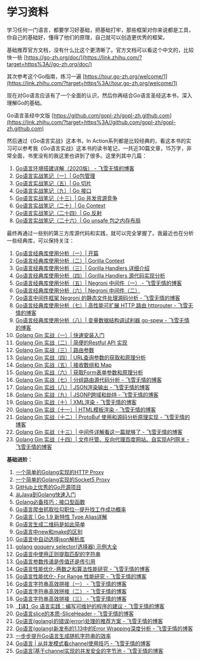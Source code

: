 # 学习资料

学习任何一门语言，都要学习好基础，把基础打牢，那些框架对你来说都是工具，你自己的基础好，懂得了他们的原理，自己就可以创造更优秀的框架。

基础推荐官方文档，没有什么比这个更清晰了。官方文档可以看这个中文的，比较快一些 [https://go-zh.org/doc/](https://link.zhihu.com/?target=https%3A//go-zh.org/doc/)

其次参考这个Go指南，练习一遍 [https://tour.go-zh.org/welcome/1](https://link.zhihu.com/?target=https%3A//tour.go-zh.org/welcome/1)

现在对Go语言应该有了一个全面的认识，然后你再结合Go语言圣经这本书，深入理解Go的基础。

Go语言圣经中文版 [https://github.com/gopl-zh/gopl-zh.github.com](https://link.zhihu.com/?target=https%3A//github.com/gopl-zh/gopl-zh.github.com)

然后通过《Go语言实战》这本书，In Action系列都是比较经典的，看这本书的实习可以参考我《Go语言实战》这本书的读书笔记，一共近30篇文章，15万字，非常全面，书里没有的我这里也讲到了很多。这里列其中几篇：

1. [Go语言环境搭建详解（2020版） - 飞雪无情的博客](https://link.zhihu.com/?target=https%3A//www.flysnow.org/2020/11/03/install-golang.html) 
2. [Go语言实战笔记（一）| Go包管理](https://link.zhihu.com/?target=http%3A//www.flysnow.org/2017/03/04/go-in-action-go-package.html)
3. [Go语言实战笔记（五）| Go 切片](https://link.zhihu.com/?target=http%3A//www.flysnow.org/2017/03/14/go-in-action-go-slice.html)
4. [Go语言实战笔记（九）| Go 接口](https://link.zhihu.com/?target=http%3A//www.flysnow.org/2017/04/03/go-in-action-go-interface.html)
5. [Go语言实战笔记（十三）| Go 并发资源竞争](https://link.zhihu.com/?target=http%3A//www.flysnow.org/2017/04/15/go-in-action-go-concurrent-resource.html)
6. [Go语言实战笔记（二十）| Go Context](https://link.zhihu.com/?target=http%3A//www.flysnow.org/2017/05/12/go-in-action-go-context.html)
7. [Go语言实战笔记（二十四）| Go 反射](https://link.zhihu.com/?target=http%3A//www.flysnow.org/2017/06/13/go-in-action-go-reflect.html)
8. [Go语言实战笔记（二十六）| Go unsafe 包之内存布局](https://link.zhihu.com/?target=http%3A//www.flysnow.org/2017/07/02/go-in-action-unsafe-memory-layout.html)

最终再通过一些别的第三方库源代码和实践，就可以完全掌握了。我最近也在分析一些经典库，可以保持关注：

1. [Go语言经典库使用分析（一）| 开篇](https://link.zhihu.com/?target=http%3A//www.flysnow.org/2017/07/26/go-classic-libs-start.html)
2. [Go语言经典库使用分析（二）| Gorilla Context](https://link.zhihu.com/?target=http%3A//www.flysnow.org/2017/07/29/go-classic-libs-gorilla-context.html)
3. [Go语言经典库使用分析（三）| Gorilla Handlers 详细介绍](https://link.zhihu.com/?target=http%3A//www.flysnow.org/2017/08/06/go-classic-libs-gorilla-handlers-guide.html)
4. [Go语言经典库使用分析（四）| Gorilla Handlers 源代码实现分析](https://link.zhihu.com/?target=http%3A//www.flysnow.org/2017/08/12/go-classic-libs-gorilla-handlers-sources.html)
5. [Go语言经典库使用分析（五）| Negroni 中间件（一） - 飞雪无情的博客](https://link.zhihu.com/?target=http%3A//www.flysnow.org/2017/08/20/go-classic-libs-negroni-one.html)
6. [Go语言经典库使用分析（六）| Negroni 中间件（二）](https://link.zhihu.com/?target=http%3A//www.flysnow.org/2017/09/02/go-classic-libs-negroni-two.html) 
7. [Go语言中间件框架 Negroni 的静态文件处理源码分析 - 飞雪无情的博客](https://link.zhihu.com/?target=http%3A//www.flysnow.org/2018/10/05/golang-negroni-static-middleware.html) 
8. [Go语言经典库使用分析（七）| 高性能可扩展 HTTP 路由 httprouter - 飞雪无情的博客](https://link.zhihu.com/?target=https%3A//www.flysnow.org/2019/01/07/golang-classic-libs-httprouter.html) 
9. [Go语言经典库使用分析（八）| 变量数据结构调试利器 go-spew - 飞雪无情的博客](https://link.zhihu.com/?target=https%3A//www.flysnow.org/2019/02/03/golang-classic-libs-go-spew.html)
10. [Golang Gin 实战（一）| 快速安装入门](https://link.zhihu.com/?target=https%3A//mp.weixin.qq.com/s/Ky5i7rc72s77VOE3LLiQOA) 
11. [Golang Gin 实战（二）| 简便的Restful API 实现](https://link.zhihu.com/?target=https%3A//mp.weixin.qq.com/s/Diue8kQW4L1LpUomfJi73g) 
12. [Golang Gin 实战（三）| 路由参数](https://link.zhihu.com/?target=https%3A//mp.weixin.qq.com/s/lKluqcdkwK6IA3Qp9hgwgw) 
13. [Golang Gin 实战（四）| URL查询参数的获取和原理分析](https://link.zhihu.com/?target=https%3A//mp.weixin.qq.com/s/y0KhI0BezsQ2MF1z-FBtVA) 
14. [Golang Gin 实战（五）| 接收数组和 Map](https://link.zhihu.com/?target=https%3A//mp.weixin.qq.com/s/u4R5MZABcy-231g4_HDrdg) 
15. [Golang Gin 实战（六）| 获取Form表单参数和原理分析](https://link.zhihu.com/?target=https%3A//mp.weixin.qq.com/s/Eb1r48h3pcIw_aa3_bLhuQ) 
16. [Golang Gin 实战（七）| 分组路由源代码分析 - 飞雪无情的博客](https://link.zhihu.com/?target=https%3A//www.flysnow.org/2019/12/25/golang-gin-group-router.html) 
17. [Golang Gin 实战（八）| JSON渲染输出 - 飞雪无情的博客](https://link.zhihu.com/?target=https%3A//www.flysnow.org/2019/12/29/golang-gin-json-rendering.html) 
18. [Golang Gin 实战（九）| JSONP跨域和劫持 - 飞雪无情的博客](https://link.zhihu.com/?target=https%3A//www.flysnow.org/2020/01/01/golang-gin-jsonp-and-hijacking.html) 
19. [Golang Gin 实战（十）| XML渲染 - 飞雪无情的博客](https://link.zhihu.com/?target=https%3A//www.flysnow.org/2020/01/03/golang-gin-xml-rendering.html) 
20. [Golang Gin 实战（十一）| HTML模板渲染 - 飞雪无情的博客](https://link.zhihu.com/?target=https%3A//www.flysnow.org/2020/01/09/golang-gin-html-rendering.html) 
21. [Golang Gin 实战（十二）| ProtoBuf 使用和源码分析原理实现 - 飞雪无情的博客](https://link.zhihu.com/?target=https%3A//www.flysnow.org/2020/06/21/golang-gin-protobuf.html) 
22. [Golang Gin 实战（十三）| 中间件详解看这一篇就够了 - 飞雪无情的博客](https://link.zhihu.com/?target=https%3A//www.flysnow.org/2020/06/28/golang-gin-middleware.html) 
23. [Golang Gin 实战（十四）| 文件托管、反向代理百度网站、自实现API网关 - 飞雪无情的博客](https://link.zhihu.com/?target=https%3A//www.flysnow.org/2020/07/21/golang-gin-static-files.html)

**基础进阶**：

1. [一个简单的Golang实现的HTTP Proxy](https://link.zhihu.com/?target=http%3A//www.flysnow.org/2016/12/24/golang-http-proxy.html)
2. [一个简单的Golang实现的Socket5 Proxy](https://link.zhihu.com/?target=http%3A//www.flysnow.org/2016/12/26/golang-socket5-proxy.html)
3. [GitHub上优秀的Go开源项目](https://link.zhihu.com/?target=http%3A//www.flysnow.org/2016/12/27/golang-hot-project-in-github.html)
4. [从Java到Golang快速入门](https://link.zhihu.com/?target=http%3A//www.flysnow.org/2016/12/28/from-java-to-golang.html)
5. [Golang必备技巧：接口型函数](https://link.zhihu.com/?target=http%3A//www.flysnow.org/2016/12/30/golang-function-interface.html) 
6. [Go语言爬虫抓取拉勾职位--提升找工作成功概率](https://link.zhihu.com/?target=http%3A//www.flysnow.org/2017/09/21/go-spider-for_lagou.html)
7. [Go语言 | Go 1.9 新特性 Type Alias详解](https://link.zhihu.com/?target=http%3A//www.flysnow.org/2017/08/26/go-1-9-type-alias.html) 
8. [Go语言生成二维码是如此简单](https://link.zhihu.com/?target=http%3A//www.flysnow.org/2017/09/29/go-qrcode.html) 
9. [Go语言中new和make的区别](https://link.zhihu.com/?target=http%3A//www.flysnow.org/2017/10/23/go-new-vs-make.html) 
10. [Go语言中自动选择json解析库](https://link.zhihu.com/?target=http%3A//www.flysnow.org/2017/11/05/go-auto-choice-json-libs.html) 
11. [golang goquery selector(选择器) 示例大全](https://link.zhihu.com/?target=http%3A//www.flysnow.org/2018/01/20/golang-goquery-examples-selector.html) 
12. [Go语言中使用正则提取匹配的字符串](https://link.zhihu.com/?target=http%3A//www.flysnow.org/2018/02/09/go-regexp-extract-text.html) 
13. [Go语言参数传递是传值还是传引用](https://link.zhihu.com/?target=http%3A//www.flysnow.org/2018/02/24/golang-function-parameters-passed-by-value.html) 
14. [Go语言性能优化-两数之和算法性能研究 - 飞雪无情的博客](https://link.zhihu.com/?target=http%3A//www.flysnow.org/2018/10/14/golang-leetcode-two-sum.html) 
15. [Go语言性能优化- For Range 性能研究 - 飞雪无情的博客](https://link.zhihu.com/?target=http%3A//www.flysnow.org/2018/10/20/golang-for-range-slice-map.html) 
16. [Go语言字符串高效拼接（一） - 飞雪无情的博客](https://link.zhihu.com/?target=http%3A//www.flysnow.org/2018/10/28/golang-concat-strings-performance-analysis.html) 
17. [Go语言字符串高效拼接（二） - 飞雪无情的博客](https://link.zhihu.com/?target=http%3A//www.flysnow.org/2018/11/05/golang-concat-strings-performance-analysis.html) 
18. [Go语言字符串高效拼接（三） - 飞雪无情的博客](https://link.zhihu.com/?target=https%3A//www.flysnow.org/2018/11/11/golang-concat-strings-performance-analysis.html) 
19. [【译】Go 语言实践：编写可维护的程序的建议 - 飞雪无情的博客](https://link.zhihu.com/?target=https%3A//www.flysnow.org/2018/12/04/golang-the-go-best-presentations.html) 
20. [Go语言slice的本质-SliceHeader - 飞雪无情的博客](https://link.zhihu.com/?target=https%3A//www.flysnow.org/2018/12/21/golang-sliceheader.html) 
21. [Go语言(golang)的错误(error)处理的推荐方案 - 飞雪无情的博客](https://link.zhihu.com/?target=https%3A//www.flysnow.org/2019/01/01/golang-error-handle-suggestion.html) 
22. [Go语言(golang)新发布的1.13中的Error Wrapping深度分析 - 飞雪无情的博客](https://link.zhihu.com/?target=https%3A//www.flysnow.org/2019/09/06/go1.13-error-wrapping.html) 
23. [一步步提升Go语言生成随机字符串的效率](https://link.zhihu.com/?target=https%3A//www.flysnow.org/2019/09/30/how-to-generate-a-random-string-of-a-fixed-length-in-go.html) 
24. [Go语言 | 从并发模式看channel使用技巧 - 飞雪无情的博客](https://link.zhihu.com/?target=https%3A//www.flysnow.org/2020/08/04/golang-goroutine-channel.html) 
25. [Go语言|基于channel实现的并发安全的字节池 - 飞雪无情的博客](https://link.zhihu.com/?target=https%3A//www.flysnow.org/2020/08/21/golang-chan-byte-pool.html)